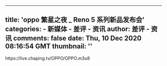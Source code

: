 
---
title: 'oppo 繁星之夜 _ Reno 5 系列新品发布会'
categories: 
    - 新媒体
    - 差评 - 资讯
author: 差评 - 资讯
comments: false
date: Thu, 10 Dec 2020 08:16:54 GMT
thumbnail: ''
---

<div>   
https://live.chaping.tv/OPPO/OPPO.m3u8  
</div>
            